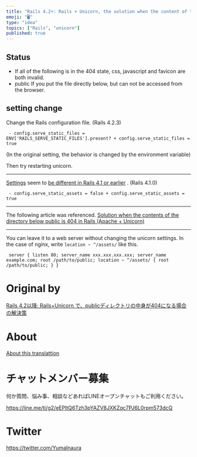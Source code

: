 ```yaml
---
title: "Rails 4.2+: Rails + Unicorn, the solution when the content of the publ"
emoji: "🖥"
type: "idea"
topics: ["Rails", "unicorn"]
published: true
---
```


## Status 

- If all of the following is in the 404 state, css, javascript and favicon are both invalid. 
- public If you put the file directly below, but can not be accessed from the browser. 

## setting change 

Change the Rails configuration file. (Rails 4.2.3)

     - config.serve_static_files = ENV['RAILS_SERVE_STATIC_FILES'].present? + config.serve_static_files = true 

(In the original setting, the behavior is changed by the environment variable)

Then try restarting unicorn.

* * *

[Settings](http://qiita.com/ShotaKameyama/items/85d71cb1429d119c6f0b) seem to [be different in Rails 4.1 or earlier](http://qiita.com/ShotaKameyama/items/85d71cb1429d119c6f0b) . (Rails 4.1.0)

     - config.serve_static_assets = false + config.serve_static_assets = true 

* * *

The following article was referenced. [Solution when the contents of the directory below public is 404 in Rails (Apache + Unicorn)](http://qiita.com/y_minowa/items/5954907bb30c2ecb43f5)

* * *

You can leave it to a web server without changing the unicorn settings. In the case of nginx, write `location ~ ^/assets/` like this.

     server { listen 80; server_name xxx.xxx.xxx.xxx; server_name example.com; root /path/to/public; location ~ ^/assets/ { root /path/to/public; } } 



# Original by
[Rails 4.2以降: Rails+Unicorn で、publicディレクトリの中身が404になる場合の解決策 ](https://qiita.com/Yinaura/items/d7dc3daefb5825aba474)

# About

[About this translattion](https://qiita.com/YumaInaura/items/7f6fd1e9310a6816469a)








<!-- Update From Qiita API -->

# チャットメンバー募集


何か質問、悩み事、相談などあればLINEオープンチャットもご利用ください。

https://line.me/ti/g2/eEPltQ6Tzh3pYAZV8JXKZqc7PJ6L0rpm573dcQ





# Twitter


https://twitter.com/YumaInaura


<!-- Update From Qiita API -->


